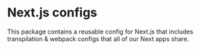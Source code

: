 # Next.js configs

This package contains a reusable config for Next.js that includes transpilation & webpack configs
that all of our Next apps share.
